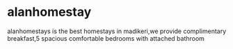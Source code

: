 # alanhomestay
alanhomestays is the best homestays in madikeri,we provide complimentary breakfast,5 spacious comfortable bedrooms with attached bathroom
